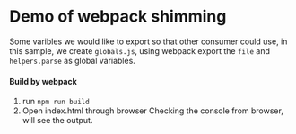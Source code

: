 # Demo of webpack shimming

Some varibles we would like to export so that other consumer could use, in this sample, we create `globals.js`, using webpack export the `file` and `helpers.parse` as global variables.

#### Build by webpack
1. run `npm run build`
2. Open index.html through browser
Checking the console from browser, will see the output.
